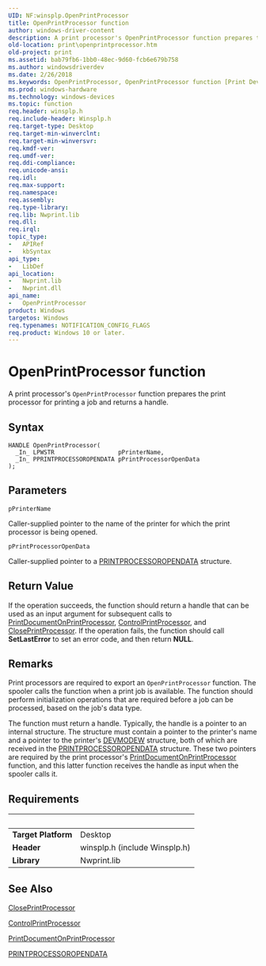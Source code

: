 ```yaml
---
UID: NF:winsplp.OpenPrintProcessor
title: OpenPrintProcessor function
author: windows-driver-content
description: A print processor's OpenPrintProcessor function prepares the print processor for printing a job and returns a handle.
old-location: print\openprintprocessor.htm
old-project: print
ms.assetid: bab79fb6-1bb0-48ec-9d60-fcb6e679b758
ms.author: windowsdriverdev
ms.date: 2/26/2018
ms.keywords: OpenPrintProcessor, OpenPrintProcessor function [Print Devices], print.openprintprocessor, spoolfnc_b8a185f0-4289-49bb-bb98-b6f54b66fa70.xml, winsplp/OpenPrintProcessor
ms.prod: windows-hardware
ms.technology: windows-devices
ms.topic: function
req.header: winsplp.h
req.include-header: Winsplp.h
req.target-type: Desktop
req.target-min-winverclnt: 
req.target-min-winversvr: 
req.kmdf-ver: 
req.umdf-ver: 
req.ddi-compliance: 
req.unicode-ansi: 
req.idl: 
req.max-support: 
req.namespace: 
req.assembly: 
req.type-library: 
req.lib: Nwprint.lib
req.dll: 
req.irql: 
topic_type:
-	APIRef
-	kbSyntax
api_type:
-	LibDef
api_location:
-	Nwprint.lib
-	Nwprint.dll
api_name:
-	OpenPrintProcessor
product: Windows
targetos: Windows
req.typenames: NOTIFICATION_CONFIG_FLAGS
req.product: Windows 10 or later.
---
```



# OpenPrintProcessor function
A print processor's <code>OpenPrintProcessor</code> function prepares the print processor for printing a job and returns a handle.

## Syntax

````
HANDLE OpenPrintProcessor(
  _In_ LPWSTR                  pPrinterName,
  _In_ PPRINTPROCESSOROPENDATA pPrintProcessorOpenData
);
````

## Parameters

`pPrinterName`

Caller-supplied pointer to the name of the printer for which the print processor is being opened.

`pPrintProcessorOpenData`

Caller-supplied pointer to a <a href="..\winsplp\ns-winsplp-_printprocessoropendata.md">PRINTPROCESSOROPENDATA</a> structure.


## Return Value

If the operation succeeds, the function should return a handle that can be used as an input argument for subsequent calls to <a href="..\winsplp\nf-winsplp-printdocumentonprintprocessor.md">PrintDocumentOnPrintProcessor</a>, <a href="..\winsplp\nf-winsplp-controlprintprocessor.md">ControlPrintProcessor</a>, and <a href="..\winsplp\nf-winsplp-closeprintprocessor.md">ClosePrintProcessor</a>. If the operation fails, the function should call <b>SetLastError</b> to set an error code, and then return <b>NULL</b>.

## Remarks

Print processors are required to export an <code>OpenPrintProcessor</code> function. The spooler calls the function when a print job is available. The function should perform initialization operations that are required before a job can be processed, based on the job's data type.

The function must return a handle. Typically, the handle is a pointer to an internal structure. The structure must contain a pointer to the printer's name and a pointer to the printer's <a href="https://msdn.microsoft.com/library/windows/hardware/ff552837">DEVMODEW</a> structure, both of which are received in the <a href="..\winsplp\ns-winsplp-_printprocessoropendata.md">PRINTPROCESSOROPENDATA</a> structure. These two pointers are required by the print processor's <a href="..\winsplp\nf-winsplp-printdocumentonprintprocessor.md">PrintDocumentOnPrintProcessor</a> function, and this latter function receives the handle as input when the spooler calls it.

## Requirements
| &nbsp; | &nbsp; |
| ---- |:---- |
| **Target Platform** | Desktop |
| **Header** | winsplp.h (include Winsplp.h) |
| **Library** | Nwprint.lib |

## See Also

<a href="..\winsplp\nf-winsplp-closeprintprocessor.md">ClosePrintProcessor</a>



<a href="..\winsplp\nf-winsplp-controlprintprocessor.md">ControlPrintProcessor</a>



<a href="..\winsplp\nf-winsplp-printdocumentonprintprocessor.md">PrintDocumentOnPrintProcessor</a>



<a href="..\winsplp\ns-winsplp-_printprocessoropendata.md">PRINTPROCESSOROPENDATA</a>